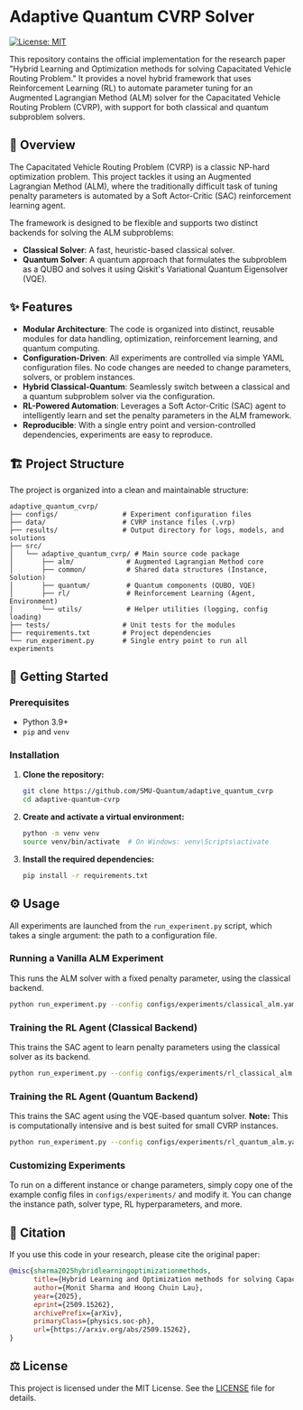 # Adaptive Quantum CVRP Solver

[![License: MIT](https://img.shields.io/badge/License-MIT-yellow.svg)](https://opensource.org/licenses/MIT)

This repository contains the official implementation for the research paper "Hybrid Learning and Optimization methods for solving Capacitated Vehicle Routing Problem." It provides a novel hybrid framework that uses Reinforcement Learning (RL) to automate parameter tuning for an Augmented Lagrangian Method (ALM) solver for the Capacitated Vehicle Routing Problem (CVRP), with support for both classical and quantum subproblem solvers.

## 📜 Overview

The Capacitated Vehicle Routing Problem (CVRP) is a classic NP-hard optimization problem. This project tackles it using an Augmented Lagrangian Method (ALM), where the traditionally difficult task of tuning penalty parameters is automated by a Soft Actor-Critic (SAC) reinforcement learning agent.

The framework is designed to be flexible and supports two distinct backends for solving the ALM subproblems:
* **Classical Solver**: A fast, heuristic-based classical solver.
* **Quantum Solver**: A quantum approach that formulates the subproblem as a QUBO and solves it using Qiskit's Variational Quantum Eigensolver (VQE).

## ✨ Features

* **Modular Architecture**: The code is organized into distinct, reusable modules for data handling, optimization, reinforcement learning, and quantum computing.
* **Configuration-Driven**: All experiments are controlled via simple YAML configuration files. No code changes are needed to change parameters, solvers, or problem instances.
* **Hybrid Classical-Quantum**: Seamlessly switch between a classical and a quantum subproblem solver via the configuration.
* **RL-Powered Automation**: Leverages a Soft Actor-Critic (SAC) agent to intelligently learn and set the penalty parameters in the ALM framework.
* **Reproducible**: With a single entry point and version-controlled dependencies, experiments are easy to reproduce.

## 🏗️ Project Structure

The project is organized into a clean and maintainable structure:

```
adaptive_quantum_cvrp/
├── configs/                # Experiment configuration files
├── data/                   # CVRP instance files (.vrp)
├── results/                # Output directory for logs, models, and solutions
├── src/
│   └── adaptive_quantum_cvrp/ # Main source code package
│       ├── alm/             # Augmented Lagrangian Method core
│       ├── common/          # Shared data structures (Instance, Solution)
│       ├── quantum/         # Quantum components (QUBO, VQE)
│       ├── rl/              # Reinforcement Learning (Agent, Environment)
│       └── utils/           # Helper utilities (logging, config loading)
├── tests/                  # Unit tests for the modules
├── requirements.txt        # Project dependencies
└── run_experiment.py       # Single entry point to run all experiments
```

## 🚀 Getting Started

### Prerequisites

* Python 3.9+
* `pip` and `venv`

### Installation

1.  **Clone the repository:**
    ```bash
    git clone https://github.com/SMU-Quantum/adaptive_quantum_cvrp
    cd adaptive-quantum-cvrp
    ```
2.  **Create and activate a virtual environment:**
    ```bash
    python -m venv venv
    source venv/bin/activate  # On Windows: venv\Scripts\activate
    ```
3.  **Install the required dependencies:**
    ```bash
    pip install -r requirements.txt
    ```

## ⚙️ Usage

All experiments are launched from the `run_experiment.py` script, which takes a single argument: the path to a configuration file.

### Running a Vanilla ALM Experiment

This runs the ALM solver with a fixed penalty parameter, using the classical backend.

```bash
python run_experiment.py --config configs/experiments/classical_alm.yaml
```

### Training the RL Agent (Classical Backend)

This trains the SAC agent to learn penalty parameters using the classical solver as its backend.

```bash
python run_experiment.py --config configs/experiments/rl_classical_alm.yaml
```

### Training the RL Agent (Quantum Backend)

This trains the SAC agent using the VQE-based quantum solver. **Note:** This is computationally intensive and is best suited for small CVRP instances.

```bash
python run_experiment.py --config configs/experiments/rl_quantum_alm.yaml
```

### Customizing Experiments

To run on a different instance or change parameters, simply copy one of the example config files in `configs/experiments/` and modify it. You can change the instance path, solver type, RL hyperparameters, and more.

## 📄 Citation

If you use this code in your research, please cite the original paper:

```bibtex
@misc{sharma2025hybridlearningoptimizationmethods,
      title={Hybrid Learning and Optimization methods for solving Capacitated Vehicle Routing Problem}, 
      author={Monit Sharma and Hoong Chuin Lau},
      year={2025},
      eprint={2509.15262},
      archivePrefix={arXiv},
      primaryClass={physics.soc-ph},
      url={https://arxiv.org/abs/2509.15262}, 
}
```

## ⚖️ License

This project is licensed under the MIT License. See the [LICENSE](LICENSE) file for details.
